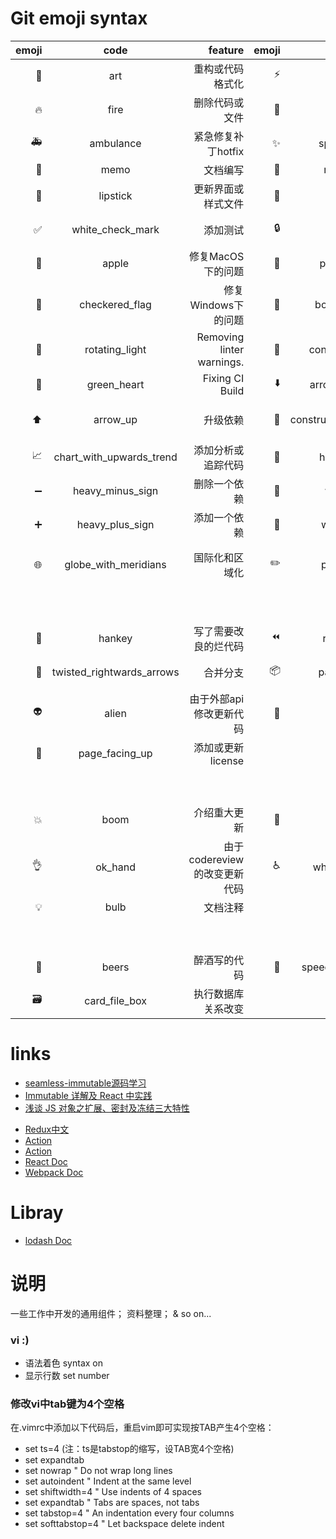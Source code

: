 # Git emoji syntax

|emoji|code|feature|emoji|code|feature|
|---:|:---:|---:|---:|:---:|---:|
|:art:|art|重构或代码格式化|:zap:|zap|性能优化|
|:fire:|fire|删除代码或文件|:bug:|bug|修复一个bug|
|:ambulance:|ambulance|紧急修复补丁hotfix|:sparkles:|sparkles|新功能介绍|
|:memo:|memo|文档编写|:rocket:|rocket|发布部署|
|:lipstick:|lipstick|更新界面或样式文件|:tada:|tada|初始化提交|
|:white_check_mark:|white_check_mark|添加测试|:lock:|lock|修复安全问题|
|:apple:|apple|修复MacOS下的问题|:penguin:|penguin|修复Linux下的问题|
|:checkered_flag:|checkered_flag|修复Windows下的问题|:bookmark:|bookmark|发布/版本标签|
|:rotating_light:|rotating_light|Removing linter warnings.|:construction:|construction|工作进行中|
|:green_heart:|green_heart|Fixing CI Build|:arrow_down:|arrow_down|依赖降级|
|:arrow_up:|arrow_up|升级依赖|:construction_worker:|construction_worker|Adding CI build system|
|:chart_with_upwards_trend:|chart_with_upwards_trend|添加分析或追踪代码|:hammer:|hammer|重构Heavy refactoring|
|:heavy_minus_sign:|heavy_minus_sign|删除一个依赖|:whale:|whale|Docker相关工作|
|:heavy_plus_sign:|heavy_plus_sign|添加一个依赖|:wrench:|wrench|修改配置文件|
|:globe_with_meridians:|globe_with_meridians|国际化和区域化|:pencil2:|pencil2|修复编码错误 fixing typos|
| | | | | |2016年12月20日|
|:hankey:|hankey|写了需要改良的烂代码|:rewind:|rewind|撤销改变|
|:twisted_rightwards_arrows:|twisted_rightwards_arrows|合并分支|:package:|package|更新已编译文件或包裹|
|:alien:|alien|由于外部api修改更新代码|:truck:|truck|删除或重命名文件|
|:page_facing_up:|page_facing_up|添加或更新license| | | |
| | | | | |2017年3月24日|
|:boom:|boom|介绍重大更新|:bento:|bento|添加/更新assets|
|:ok_hand:|ok_hand|由于codereview的改变更新代码|:wheelchair:|wheelchair|提高便捷性|
|:bulb:|bulb|文档注释| | | |
| | | | | |2017年6月21日|
|:beers:|beers|醉酒写的代码|:speech_balloon:|speech_balloon|更新文本和字面量|
|:card_file_box:|card_file_box|执行数据库关系改变| | | |

# links

- [seamless-immutable源码学习](https://github.com/rtfeldman/seamless-immutable/blob/master/seamless-immutable.development.js)
- [Immutable 详解及 React 中实践](https://zhuanlan.zhihu.com/p/20295971)
- [浅谈 JS 对象之扩展、密封及冻结三大特性](https://segmentfault.com/a/1190000003894119)

+ [Redux中文](http://cn.redux.js.org/index.html)
+ [Action](https://github.com/acdlite/flux-standard-action)
+ [Action](http://redux.js.org/docs/basics/Actions.html)
+ [React Doc](http://reactjs.cn/react/docs/tutorial.html)
+ [Webpack Doc](https://webpack.github.io/docs/stylesheets.html)

# Libray
- [lodash Doc](https://lodash.com/docs/4.16.0)

# 说明
一些工作中开发的通用组件；
资料整理；
& so on...

### vi :)
- 语法着色 syntax on
- 显示行数 set number

### 修改vi中tab键为4个空格
在.vimrc中添加以下代码后，重启vim即可实现按TAB产生4个空格：
- set ts=4  (注：ts是tabstop的缩写，设TAB宽4个空格)
- set expandtab
- set nowrap                      " Do not wrap long lines
- set autoindent                  " Indent at the same level
- set shiftwidth=4                " Use indents of 4 spaces
- set expandtab                   " Tabs are spaces, not tabs
- set tabstop=4                   " An indentation every four columns
- set softtabstop=4               " Let backspace delete indent
